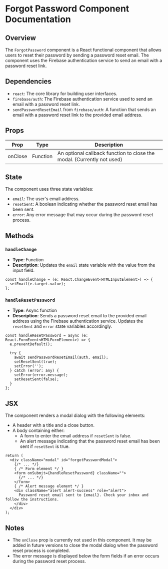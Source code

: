 **Forgot Password Component Documentation**
=============================================

**Overview**
------------

The `ForgotPassword` component is a React functional component that allows users to reset their password by sending a password reset email. The component uses the Firebase authentication service to send an email with a password reset link.

**Dependencies**
---------------

* `react`: The core library for building user interfaces.
* `firebase/auth`: The Firebase authentication service used to send an email with a password reset link.
* `sendPasswordResetEmail` from `firebase/auth`: A function that sends an email with a password reset link to the provided email address.

**Props**
-----

| Prop | Type | Description |
| --- | --- | --- |
| onClose | Function | An optional callback function to close the modal. (Currently not used) |

**State**
---------

The component uses three state variables:

* `email`: The user's email address.
* `resetSent`: A boolean indicating whether the password reset email has been sent.
* `error`: Any error message that may occur during the password reset process.

**Methods**
------------

### `handleChange`

* **Type**: Function
* **Description**: Updates the `email` state variable with the value from the input field.

```
const handleChange = (e: React.ChangeEvent<HTMLInputElement>) => {
  setEmail(e.target.value);
};
```

### `handleResetPassword`

* **Type**: Async function
* **Description**: Sends a password reset email to the provided email address using the Firebase authentication service. Updates the `resetSent` and `error` state variables accordingly.

```
const handleResetPassword = async (e: React.FormEvent<HTMLFormElement>) => {
  e.preventDefault();

  try {
    await sendPasswordResetEmail(auth, email);
    setResetSent(true);
    setError('');
  } catch (error: any) {
    setError(error.message);
    setResetSent(false);
  }
};
```

**JSX**
-----

The component renders a modal dialog with the following elements:

* A header with a title and a close button.
* A body containing either:
	+ A form to enter the email address if `resetSent` is false.
	+ An alert message indicating that the password reset email has been sent if `resetSent` is true.

```
return (
  <div className="modal" id="forgotPasswordModal">
    {/* ... */}
    { /* Form element */ }
    <form onSubmit={handleResetPassword} className="">
      {/* ... */}
    </form>
    { /* Alert message element */ }
    <div className="alert alert-success" role="alert">
      Password reset email sent to {email}. Check your inbox and follow the instructions.
    </div>
  </div>
);
```

**Notes**
-------

* The `onClose` prop is currently not used in this component. It may be added in future versions to close the modal dialog when the password reset process is completed.
* The error message is displayed below the form fields if an error occurs during the password reset process.